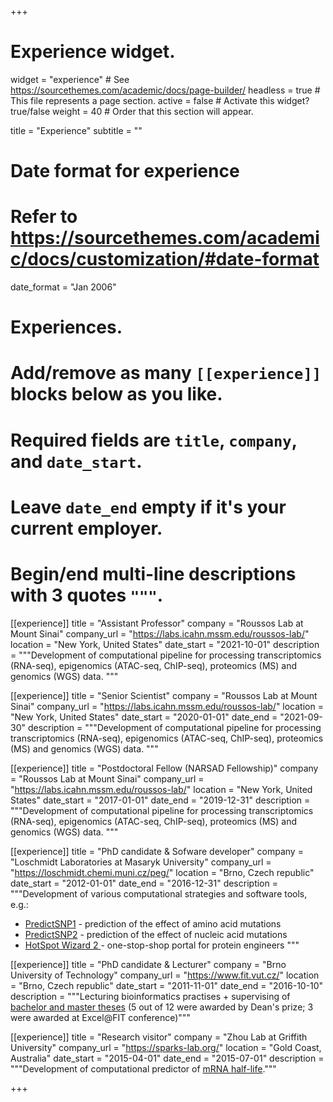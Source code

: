+++
# Experience widget.
widget = "experience"  # See https://sourcethemes.com/academic/docs/page-builder/
headless = true  # This file represents a page section.
active = false  # Activate this widget? true/false
weight = 40  # Order that this section will appear.

title = "Experience"
subtitle = ""

# Date format for experience
#   Refer to https://sourcethemes.com/academic/docs/customization/#date-format
date_format = "Jan 2006"

# Experiences.
#   Add/remove as many `[[experience]]` blocks below as you like.
#   Required fields are `title`, `company`, and `date_start`.
#   Leave `date_end` empty if it's your current employer.
#   Begin/end multi-line descriptions with 3 quotes `"""`.


[[experience]]
  title = "Assistant Professor"
  company = "Roussos Lab at Mount Sinai"
  company_url = "https://labs.icahn.mssm.edu/roussos-lab/"
  location = "New York, United States"
  date_start = "2021-10-01"
  description = """Development of computational pipeline for processing transcriptomics (RNA-seq), epigenomics (ATAC-seq, ChIP-seq), proteomics (MS) and genomics (WGS) data. """

[[experience]]
  title = "Senior Scientist"
  company = "Roussos Lab at Mount Sinai"
  company_url = "https://labs.icahn.mssm.edu/roussos-lab/"
  location = "New York, United States"
  date_start = "2020-01-01"
  date_end = "2021-09-30"
  description = """Development of computational pipeline for processing transcriptomics (RNA-seq), epigenomics (ATAC-seq, ChIP-seq), proteomics (MS) and genomics (WGS) data. """

[[experience]]
  title = "Postdoctoral Fellow (NARSAD Fellowship)"
  company = "Roussos Lab at Mount Sinai"
  company_url = "https://labs.icahn.mssm.edu/roussos-lab/"
  location = "New York, United States"
  date_start = "2017-01-01"
  date_end = "2019-12-31"
  description = """Development of computational pipeline for processing transcriptomics (RNA-seq), epigenomics (ATAC-seq, ChIP-seq), proteomics (MS) and genomics (WGS) data. """

[[experience]]
  title = "PhD candidate & Sofware developer"
  company = "Loschmidt Laboratories at Masaryk University"
  company_url = "https://loschmidt.chemi.muni.cz/peg/"
  location = "Brno, Czech republic"
  date_start = "2012-01-01"
  date_end = "2016-12-31"
  description = """Development of various computational strategies and software tools, e.g.:
  
  * [PredictSNP1](https://loschmidt.chemi.muni.cz/predictsnp1/) - prediction of the effect of amino acid mutations
  * [PredictSNP2](https://loschmidt.chemi.muni.cz/predictsnp2/) - prediction of the effect of nucleic acid mutations
  * [HotSpot Wizard 2 ](https://loschmidt.chemi.muni.cz/hotspotwizard/) - one-stop-shop portal for protein engineers 
  """

[[experience]]
  title = "PhD candidate & Lecturer"
  company = "Brno University of Technology"
  company_url = "https://www.fit.vut.cz/"
  location = "Brno, Czech republic"
  date_start = "2011-11-01"
  date_end = "2016-10-10"
  description = """Lecturing bioinformatics practises + supervising of [bachelor and master theses](https://www.fit.vut.cz/study/theses/.en?stud=&sup=bendl&title=&keywd=&year=0&tlang=ALL&type=ALL) (5 out of 12 were awarded by Dean's prize; 3 were awarded at Excel@FIT conference)"""

[[experience]]
  title = "Research visitor"
  company = "Zhou Lab at Griffith University"
  company_url = "https://sparks-lab.org/"
  location = "Gold Coast, Australia"
  date_start = "2015-04-01"
  date_end = "2015-07-01"
  description = """Development of computational predictor of <a href="https://github.com/xbendl/mrna_stability" target="_blank">mRNA half-life</a>."""

+++
